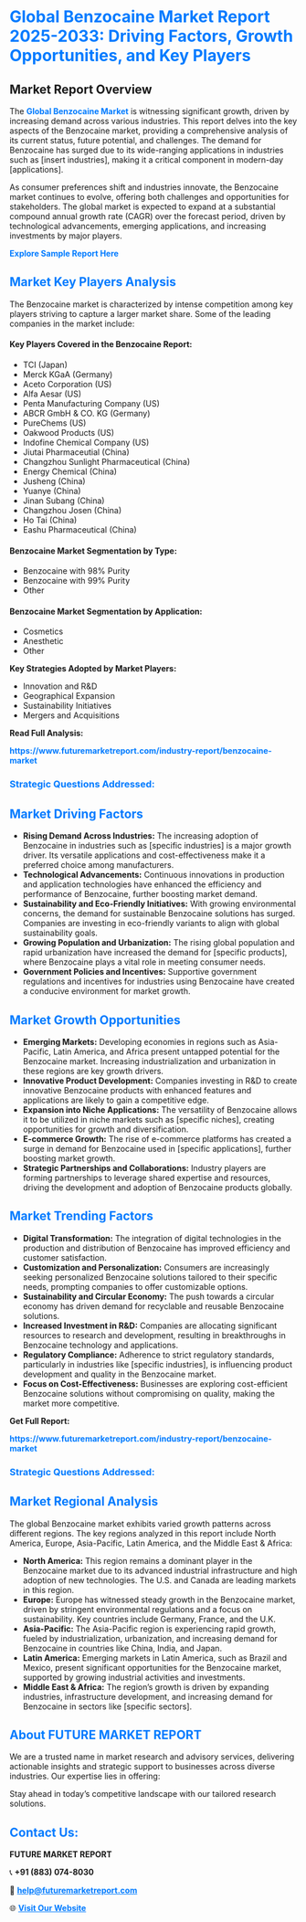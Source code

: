 <h1 style="color: #007BFF;">Global Benzocaine Market Report 2025-2033: Driving Factors, Growth Opportunities, and Key Players</h1>

<section id="overview">
<h2>Market Report Overview</h2>
<p>The <a href="https://www.futuremarketreport.com/industry-report/benzocaine-market" style="color: #007BFF; text-decoration: none;"><strong>Global Benzocaine Market</strong></a> is witnessing significant growth, driven by increasing demand across various industries. This report delves into the key aspects of the Benzocaine market, providing a comprehensive analysis of its current status, future potential, and challenges. The demand for Benzocaine has surged due to its wide-ranging applications in industries such as [insert industries], making it a critical component in modern-day [applications].</p>
<p>As consumer preferences shift and industries innovate, the Benzocaine market continues to evolve, offering both challenges and opportunities for stakeholders. The global market is expected to expand at a substantial compound annual growth rate (CAGR) over the forecast period, driven by technological advancements, emerging applications, and increasing investments by major players.</p>
</section>

<section id="overview">
<p><a href="https://www.futuremarketreport.com/request-sample/reportId=101902" style="color: #007BFF; text-decoration: none;"><strong>Explore Sample Report Here</strong></a></p>
</section>

<section id="key-players">
<h2 style="color: #007BFF;">Market Key Players Analysis</h2>
<p>The Benzocaine market is characterized by intense competition among key players striving to capture a larger market share. Some of the leading companies in the market include:</p>
<h4>Key Players Covered in the Benzocaine Report:</h4>
<ul><li>TCI (Japan)</li><li>Merck KGaA (Germany)</li><li>Aceto Corporation (US)</li><li>Alfa Aesar (US)</li><li>Penta Manufacturing Company (US)</li><li>ABCR GmbH &amp; CO. KG (Germany)</li><li>PureChems (US)</li><li>Oakwood Products (US)</li><li>Indofine Chemical Company (US)</li><li>Jiutai Pharmaceutial (China)</li><li>Changzhou Sunlight Pharmaceutical (China)</li><li>Energy Chemical (China)</li><li>Jusheng (China)</li><li>Yuanye (China)</li><li>Jinan Subang (China)</li><li>Changzhou Josen (China)</li><li>Ho Tai (China)</li><li>Eashu Pharmaceutical (China)</li></ul>
<h4>Benzocaine Market Segmentation by Type:</h4>
<ul><li>Benzocaine with 98% Purity</li><li>Benzocaine with 99% Purity</li><li>Other</li></ul>

<h4>Benzocaine Market Segmentation by Application:</h4>
<ul><li>Cosmetics</li><li>Anesthetic</li><li>Other</li></ul>
<p><strong>Key Strategies Adopted by Market Players:</strong></p>
<ul>
<li>Innovation and R&D</li>
<li>Geographical Expansion</li>
<li>Sustainability Initiatives</li>
<li>Mergers and Acquisitions</li>
</ul>
</section>

<section>
<p><strong>Read Full Analysis: </strong></p><a href="https://www.futuremarketreport.com/industry-report/benzocaine-market" style="color: #007BFF; text-decoration: none;"><strong>https://www.futuremarketreport.com/industry-report/benzocaine-market</strong></a>
<h3 style="color: #007BFF;">Strategic Questions Addressed:</h3>
</section>

<section id="driving-factors">
<h2 style="color: #007BFF;">Market Driving Factors</h2>
<ul>
<li><strong>Rising Demand Across Industries:</strong> The increasing adoption of Benzocaine in industries such as [specific industries] is a major growth driver. Its versatile applications and cost-effectiveness make it a preferred choice among manufacturers.</li>
<li><strong>Technological Advancements:</strong> Continuous innovations in production and application technologies have enhanced the efficiency and performance of Benzocaine, further boosting market demand.</li>
<li><strong>Sustainability and Eco-Friendly Initiatives:</strong> With growing environmental concerns, the demand for sustainable Benzocaine solutions has surged. Companies are investing in eco-friendly variants to align with global sustainability goals.</li>
<li><strong>Growing Population and Urbanization:</strong> The rising global population and rapid urbanization have increased the demand for [specific products], where Benzocaine plays a vital role in meeting consumer needs.</li>
<li><strong>Government Policies and Incentives:</strong> Supportive government regulations and incentives for industries using Benzocaine have created a conducive environment for market growth.</li>
</ul>
</section>

<section id="growth-opportunities">
<h2 style="color: #007BFF;">Market Growth Opportunities</h2>
<ul>
<li><strong>Emerging Markets:</strong> Developing economies in regions such as Asia-Pacific, Latin America, and Africa present untapped potential for the Benzocaine market. Increasing industrialization and urbanization in these regions are key growth drivers.</li>
<li><strong>Innovative Product Development:</strong> Companies investing in R&D to create innovative Benzocaine products with enhanced features and applications are likely to gain a competitive edge.</li>
<li><strong>Expansion into Niche Applications:</strong> The versatility of Benzocaine allows it to be utilized in niche markets such as [specific niches], creating opportunities for growth and diversification.</li>
<li><strong>E-commerce Growth:</strong> The rise of e-commerce platforms has created a surge in demand for Benzocaine used in [specific applications], further boosting market growth.</li>
<li><strong>Strategic Partnerships and Collaborations:</strong> Industry players are forming partnerships to leverage shared expertise and resources, driving the development and adoption of Benzocaine products globally.</li>
</ul>
</section>

<section id="trending-factors">
<h2 style="color: #007BFF;">Market Trending Factors</h2>
<ul>
<li><strong>Digital Transformation:</strong> The integration of digital technologies in the production and distribution of Benzocaine has improved efficiency and customer satisfaction.</li>
<li><strong>Customization and Personalization:</strong> Consumers are increasingly seeking personalized Benzocaine solutions tailored to their specific needs, prompting companies to offer customizable options.</li>
<li><strong>Sustainability and Circular Economy:</strong> The push towards a circular economy has driven demand for recyclable and reusable Benzocaine solutions.</li>
<li><strong>Increased Investment in R&D:</strong> Companies are allocating significant resources to research and development, resulting in breakthroughs in Benzocaine technology and applications.</li>
<li><strong>Regulatory Compliance:</strong> Adherence to strict regulatory standards, particularly in industries like [specific industries], is influencing product development and quality in the Benzocaine market.</li>
<li><strong>Focus on Cost-Effectiveness:</strong> Businesses are exploring cost-efficient Benzocaine solutions without compromising on quality, making the market more competitive.</li>
</ul>
</section>

<section>
<p><strong>Get Full Report: </strong></p><a href="https://www.futuremarketreport.com/industry-report/benzocaine-market" style="color: #007BFF; text-decoration: none;"><strong>https://www.futuremarketreport.com/industry-report/benzocaine-market</strong></a>
<h3 style="color: #007BFF;">Strategic Questions Addressed:</h3>
</section>


<section id="regional-analysis">
<h2 style="color: #007BFF;">Market Regional Analysis</h2>
<p>The global Benzocaine market exhibits varied growth patterns across different regions. The key regions analyzed in this report include North America, Europe, Asia-Pacific, Latin America, and the Middle East & Africa:</p>
<ul>
<li><strong>North America:</strong> This region remains a dominant player in the Benzocaine market due to its advanced industrial infrastructure and high adoption of new technologies. The U.S. and Canada are leading markets in this region.</li>
<li><strong>Europe:</strong> Europe has witnessed steady growth in the Benzocaine market, driven by stringent environmental regulations and a focus on sustainability. Key countries include Germany, France, and the U.K.</li>
<li><strong>Asia-Pacific:</strong> The Asia-Pacific region is experiencing rapid growth, fueled by industrialization, urbanization, and increasing demand for Benzocaine in countries like China, India, and Japan.</li>
<li><strong>Latin America:</strong> Emerging markets in Latin America, such as Brazil and Mexico, present significant opportunities for the Benzocaine market, supported by growing industrial activities and investments.</li>
<li><strong>Middle East & Africa:</strong> The region’s growth is driven by expanding industries, infrastructure development, and increasing demand for Benzocaine in sectors like [specific sectors].</li>
</ul>
</section>

<footer>
<h2 style="color: #007BFF;">About FUTURE MARKET REPORT</h2>
<p>We are a trusted name in market research and advisory services, delivering actionable insights and strategic support to businesses across diverse industries. Our expertise lies in offering:</p>

<p>Stay ahead in today’s competitive landscape with our tailored research solutions.</p>

<h2 style="color: #007BFF;">Contact Us:</h2>
<p><strong>FUTURE MARKET REPORT</strong></p>
<p>📞 <strong>+91 (883) 074-8030</strong></p>
<p>📧 <strong><a href="mailto:help@futuremarketreport.com" style="color: #007BFF;">help@futuremarketreport.com</a></strong></p>
<p>🌐 <strong><a href="https://www.futuremarketreport.com/" style="color: #007BFF;">Visit Our Website</a></strong></p>
</footer>